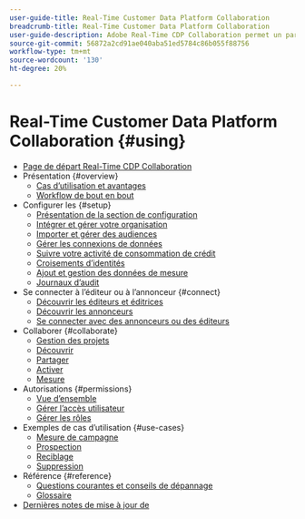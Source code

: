```yaml
---
user-guide-title: Real-Time Customer Data Platform Collaboration
breadcrumb-title: Real-Time Customer Data Platform Collaboration
user-guide-description: Adobe Real-Time CDP Collaboration permet un partage de données et une collaboration transparents et sécurisés entre les annonceurs et les éditeurs, ce qui facilite les informations sur les audiences en temps réel et les stratégies marketing personnalisées.
source-git-commit: 56872a2cd91ae040aba51ed5784c86b055f88756
workflow-type: tm+mt
source-wordcount: '130'
ht-degree: 20%

---
```



# Real-Time Customer Data Platform Collaboration {#using}

* [Page de départ Real-Time CDP Collaboration](./home.md)
* Présentation {#overview}
   * [Cas d’utilisation et avantages](./use-cases-benefits.md)
   * [Workflow de bout en bout](./end-to-end-workflow.md)
* Configurer les {#setup}
   * [Présentation de la section de configuration](./setup/setup-overview.md)
   * [Intégrer et gérer votre organisation](./setup/onboard-organization.md)
   * [Importer et gérer des audiences](./setup/onboard-audiences.md)
   * [Gérer les connexions de données](./setup/manage-data-connection.md)
   * [Suivre votre activité de consommation de crédit](/help/guide/setup/my-activity.md)
   * [Croisements d’identités](./setup/identity-crosswalk.md)
   * [Ajout et gestion des données de mesure](./setup/onboard-measurement-data.md)
   * [Journaux d’audit](./setup/audit-logs.md)
* Se connecter à l’éditeur ou à l’annonceur {#connect}
   * [Découvrir les éditeurs et éditrices](./connect/discover-publishers.md)
   * [Découvrir les annonceurs](./connect/discover-advertisers.md)
   * [Se connecter avec des annonceurs ou des éditeurs](./connect/establishing-connections.md)
* Collaborer {#collaborate}
   * [Gestion des projets](./collaborate/manage-projects.md)
   * [Découvrir](./collaborate/discover.md)
   * [Partager](./collaborate/share.md)
   * [Activer](./collaborate/activate.md)
   * [Mesure](./collaborate/measure.md)
* Autorisations {#permissions}
   * [Vue d’ensemble](/help/guide/permissions/overview.md)
   * [Gérer l’accès utilisateur](/help/guide/permissions/manage-user-access.md)
   * [Gérer les rôles](/help/guide/permissions/manage-roles.md)
* Exemples de cas d’utilisation {#use-cases}
   * [Mesure de campagne](./use-cases/campaign-measurement.md)
   * [Prospection](./use-cases/prospecting.md)
   * [Reciblage](./use-cases/retargeting.md)
   * [Suppression](./use-cases/suppression.md)
* Référence {#reference}
   * [Questions courantes et conseils de dépannage](./faqs/common-questions.md)
   * [Glossaire](./glossary.md)
* [Dernières notes de mise à jour de](/help/guide/release-notes/latest.md)
